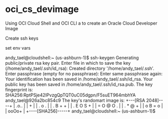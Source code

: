 # oci_cs_devimage
Using OCI Cloud Shell and OCI CLI a to create an Oracle Cloud Developer Image

Create ssh keys

set env vars

andy_tael@cloudshell:~ (us-ashburn-1)$ ssh-keygen
Generating public/private rsa key pair.
Enter file in which to save the key (/home/andy_tael/.ssh/id_rsa): 
Created directory '/home/andy_tael/.ssh'.
Enter passphrase (empty for no passphrase): 
Enter same passphrase again: 
Your identification has been saved in /home/andy_tael/.ssh/id_rsa.
Your public key has been saved in /home/andy_tael/.ssh/id_rsa.pub.
The key fingerprint is:
SHA256:RptPSje42IPvzgQpTQT0uC05dgpn/F5suET964mbhYA andy_tael@926a2bc854c9
The key's randomart image is:
+---[RSA 2048]----+
|   .o..          |
|     +           |
|    . o .        |
|   . B + +       |
|  . E O S +      |
|   = O @ O .     |
|    . * @ +      |
|     o B = o     |
|      ooOo+      |
+----[SHA256]-----+
andy_tael@cloudshell:~ (us-ashburn-1)$ 
